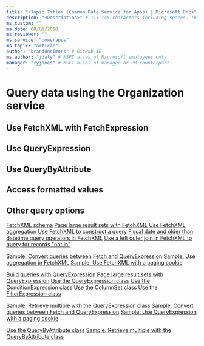 ```yaml
---
title: "<Topic Title> (Common Data Service for Apps) | Microsoft Docs" # Intent and product brand in a unique string of 43-59 chars including spaces
description: "<Description>" # 115-145 characters including spaces. This abstract displays in the search result.
ms.custom: ""
ms.date: 08/01/2018
ms.reviewer: ""
ms.service: "powerapps"
ms.topic: "article"
author: "brandonsimons" # GitHub ID
ms.author: "jdaly" # MSFT alias of Microsoft employees only
manager: "ryjones" # MSFT alias of manager or PM counterpart
---
```

# Query data using the Organization service

<!-- 

Introduce three ways of querying data:

This topic should provide simple examples and content to compare the advantages for each with links to more specific topics in other areas.

https://docs.microsoft.com/en-us/dynamics365/customer-engagement/developer/org-service/retrieve-data-queries-sdk-assemblies 

-->
## Use FetchXML with FetchExpression
<!-- FetchXML used in both Organization service and web api, so concepts described at a higher shared level -->
## Use QueryExpression

## Use QueryByAttribute

## Access formatted values

<!-- Introduce how to access formatted values in the returned entity collection
 - entity-operations-retrieve will also need to link to that -->

## Other query options

<!-- Refer to other methods: 
1. Use LINQ with OrganizationServiceContext 
1. Execute pre-defined SavedQuery and UserQuery -->


<!-- Related FetchXML topics -->
[FetchXML schema](../fetchxml-schema.md)
[Page large result sets with FetchXML](page-large-result-sets-with-fetchxml.md)
[Use FetchXML aggregation](../use-fetchxml-aggregation.md)
[Use FetchXML to construct a query](../use-fetchxml-construct-query.md)
[Fiscal date and older than datetime query operators in FetchXML](../use-fetchxml-fiscal-date-older-datetime-query-operators.md)
[Use a left outer join in FetchXML to query for records "not in"](../use-fetchxml-left-outer-join-query-records-not-in.md)
<!-- Releated FetchXML samples -->
[Sample: Convert queries between Fetch and QueryExpression](samples/convert-queries-fetch-queryexpression.md)
[Sample: Use aggregation in FetchXML](samples/use-aggregation-fetchxml.md)
[Sample: Use FetchXML with a paging cookie](samples/use-fetchxml-paging-cookie.md)

<!-- Related QueryExpression topics -->
[Build queries with QueryExpression](build-queries-with-queryexpression.md)
[Page large result sets with QueryExpression](page-large-result-sets-with-queryexpression.md)
[Use the QueryExpression class](use-queryexpression-class.md)
[Use the ConditionExpression class](use-conditionexpression-class.md)
[Use the ColumnSet class](use-the-columnset-class.md)
[Use the FilterExpression class](use-filterexpression-class.md)


<!-- Related QueryExpression samples -->
[Sample: Retrieve multiple with the QueryExpression class](samples/retrieve-multiple-queryexpression-class.md)
[Sample: Convert queries between Fetch and QueryExpression](samples/convert-queries-fetch-queryexpression.md)
[Sample: Use QueryExpression with a paging cookie](samples/use-queryexpression-with-a-paging-cookie.md)

<!-- Related QueryByAttribute topics -->
[Use the QueryByAttribute class](use-querybyattribute-class.md)
[Sample: Retrieve multiple with the QueryByAttribute class](samples/retrieve-multiple-querybyattribute-class.md)